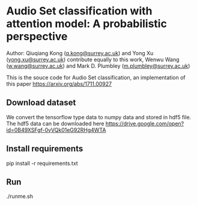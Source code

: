 # Audio Set classification with attention model: A probabilistic perspective

Author: Qiuqiang Kong (q.kong@surrey.ac.uk) and Yong Xu (yong.xu@surrey.ac.uk) contribute equally to this work, Wenwu Wang (w.wang@surrey.ac.uk) and Mark D. Plumbley (m.plumbley@surrey.ac.uk)

This is the souce code for Audio Set classification, an implementation of this paper https://arxiv.org/abs/1711.00927

## Download dataset
We convert the tensorflow type data to numpy data and stored in hdf5 file. The hdf5 data can be downloaded here
https://drive.google.com/open?id=0B49XSFgf-0yVQk01eG92RHg4WTA

## Install requirements
pip install -r requirements.txt

## Run
./runme.sh
